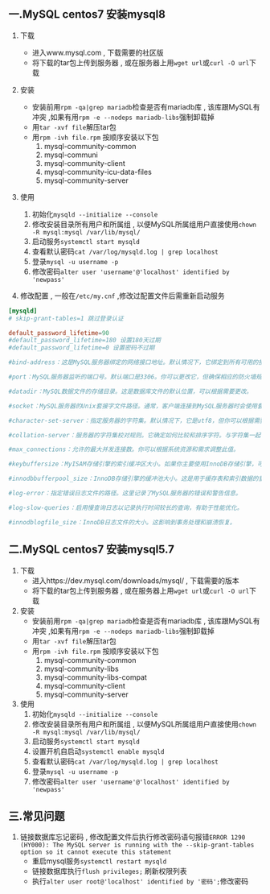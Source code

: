   ## 一.MySQL centos7 安装mysql8
1. 下载 
	- 进入www.mysql.com , 下载需要的社区版
	- 将下载的tar包上传到服务器 , 或在服务器上用`wget url`或`curl -O url`下载
2. 安装
	- 安装前用`rpm -qa|grep mariadb`检查是否有mariadb库 , 该库跟MySQL有冲突 ,如果有用`rpm -e --nodeps mariadb-libs`强制卸载掉
	- 用`tar -xvf file`解压tar包
	- 用`rpm -ivh file.rpm` 按顺序安装以下包
		1. mysql-community-common
		2. mysql-communi  
		4. mysql-community-client
		5. mysql-community-icu-data-files
		6. mysql-community-server​

3. 使用
	1. 初始化`mysqld --initialize --console`
	2. 修改安装目录所有用户和所属组 , 以便MySQL所属组用户直接使用`chown -R mysql:mysql /var/lib/mysql/`
	3. 启动服务`systemctl start mysqld`
	4. 查看默认密码`cat /var/log/mysqld.log | grep localhost`
	5. 登录`mysql -u username -p`
	6. 修改密码`alter user 'username'@'localhost' identified by 'newpass'`

4. 修改配置 , 一般在`/etc/my.cnf` ,修改过配置文件后需重新启动服务
```my.cnf
[mysqld]
# skip-grant-tables=1 跳过登录认证

default_password_lifetime=90 
#default_password_lifetime=180 设置180天过期
#default_password_lifetime=0 设置密码不过期 

#bind-address：这是MySQL服务器绑定的网络接口地址。默认情况下，它绑定到所有可用的接口。你可以将其设置为特定的IP地址，以限制服务器仅接受来自该地址的连接。

#port：MySQL服务器监听的端口号。默认端口是3306。你可以更改它，但确保相应的防火墙规则已更新以允许流量通过新端口。

#datadir：MySQL数据文件的存储目录。这是数据库文件的默认位置，可以根据需要更改。

#socket：MySQL服务器的Unix套接字文件路径。通常，客户端连接到MySQL服务器时会使用套接字文件。

#character-set-server：指定服务器的字符集。默认情况下，它是utf8，但你可以根据需要更改为其他字符集。

#collation-server：服务器的字符集校对规则。它确定如何比较和排序字符。与字符集一起使用，确保它与你的应用程序需求匹配。

#max_connections：允许的最大并发连接数。你可以根据系统资源和需求调整此值。

#keybuffersize：MyISAM存储引擎的索引缓冲区大小。如果你主要使用InnoDB存储引擎，可以将此值保持较小，或者使用innodb_buffer_pool_size来配置InnoDB缓冲池。

#innodbbufferpool_size：InnoDB存储引擎的缓冲池大小。这是用于缓存表和索引数据的重要设置，对性能有重大影响。

#log-error：指定错误日志文件的路径。这里记录了MySQL服务器的错误和警告信息。

#log-slow-queries：启用慢查询日志以记录执行时间较长的查询，有助于性能优化。

#innodblogfile_size：InnoDB日志文件的大小。这影响到事务处理和崩溃恢复。
```

## 二.MySQL centos7 安装mysql5.7
1. 下载 
	- 进入https://dev.mysql.com/downloads/mysql/ , 下载需要的版本
	- 将下载的tar包上传到服务器 , 或在服务器上用`wget url`或`curl -O url`下载
2. 安装
	- 安装前用`rpm -qa|grep mariadb`检查是否有mariadb库 , 该库跟MySQL有冲突 ,如果有用`rpm -e --nodeps mariadb-libs`强制卸载掉
	- 用`tar -xvf file`解压tar包
	- 用`rpm -ivh file.rpm` 按顺序安装以下包
		1. mysql-community-common
		2. mysql-community-libs
		3. mysql-community-libs-compat
		4. mysql-community-client
		5. mysql-community-server
3. 使用
	1. 初始化`mysqld --initialize --console`
	2. 修改安装目录所有用户和所属组 , 以便MySQL所属组用户直接使用`chown -R mysql:mysql /var/lib/mysql/`
	3. 启动服务`systemctl start mysqld`
	4. 设置开机自启动`systemctl enable mysqld`
	5. 查看默认密码`cat /var/log/mysqld.log | grep localhost`
	6. 登录`mysql -u username -p`
	7. 修改密码`alter user 'username'@'localhost' identified by 'newpass'`

## 三.常见问题
1. 链接数据库忘记密码 , 修改配置文件后执行修改密码语句报错`ERROR 1290 (HY000): The MySQL server is running with the --skip-grant-tables option so it cannot execute this statement`
	- 重启mysql服务`systemctl restart mysqld`
	- 链接数据库执行`flush privileges;` 刷新权限列表
	- 执行`alter user root@'localhost' identified by '密码';`修改密码
